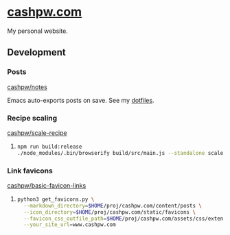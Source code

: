 # [cashpw.com](http://cashpw.com)

My personal website.

## Development

### Posts

[cashpw/notes](http://github.com/cashweaver/notes)

Emacs auto-exports posts on save. See my [dotfiles](http://github.com/cashpw/dotfiles/blob/main/config/doom/config.org).

### Recipe scaling

[cashpw/scale-recipe](http://github.com/cashweaver/scale-recipe)

1.
    ```sh
    npm run build:release
    ./node_modules/.bin/browserify build/src/main.js --standalone scale-recipe -o ~/proj/cashpw.com/static/js/scale-recipe/bundle.js
    ```

### Link favicons

[cashpw/basic-favicon-links](https://github.com/cashweaver/basic-favicon-links)

1. 
    ```sh
    python3 get_favicons.py \
      --markdown_directory=$HOME/proj/cashpw.com/content/posts \
      --icon_directory=$HOME/proj/cashpw.com/static/favicons \
      --favicon_css_outfile_path=$HOME/proj/cashpw.com/assets/css/extended/favicons.css \
      --your_site_url=www.cashpw.com
    ```
